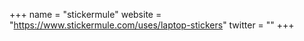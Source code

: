 +++
name = "stickermule"
website = "https://www.stickermule.com/uses/laptop-stickers"
twitter = ""
+++